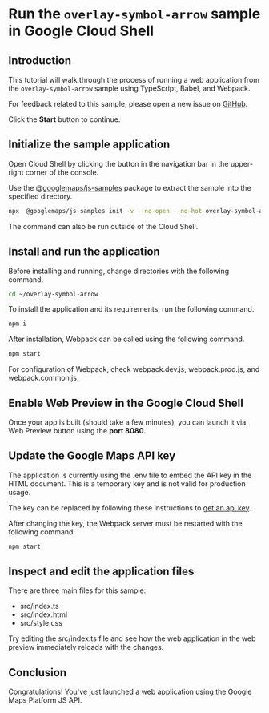 # Run the `overlay-symbol-arrow` sample in Google Cloud Shell

<walkthrough-tutorial-duration duration="10"/>

## Introduction

This tutorial will walk through the process of running a web application from
the `overlay-symbol-arrow` sample using TypeScript, Babel, and Webpack.

For feedback related to this sample, please open a new issue on
[GitHub](https://github.com/googlemaps/js-samples/issues).

Click the **Start** button to continue.

## Initialize the sample application

Open Cloud Shell by clicking the
<walkthrough-cloud-shell-icon></walkthrough-cloud-shell-icon> button in the
navigation bar in the upper-right corner of the console.

Use the [@googlemaps/js-samples](https://www.npmjs.com/package/@googlemaps/js-samples) package to
extract the sample into the specified directory.

```bash
npx  @googlemaps/js-samples init -v --no-open --no-hot overlay-symbol-arrow ~/overlay-symbol-arrow
```

The command can also be run outside of the Cloud Shell.

## Install and run the application

Before installing and running, change directories with the following command.

```bash
cd ~/overlay-symbol-arrow
```

To install the application and its requirements, run the following command.

```bash
npm i
```

After installation, Webpack can be called using the following command.

```bash
npm start
```

For configuration of Webpack, check
<walkthrough-editor-open-file filePath="overlay-symbol-arrow/webpack.dev.js">webpack.dev.js</walkthrough-editor-open-file>,
<walkthrough-editor-open-file filePath="overlay-symbol-arrow/webpack.prod.js">webpack.prod.js</walkthrough-editor-open-file>,
and
<walkthrough-editor-open-file filePath="overlay-symbol-arrow/webpack.common.js">webpack.common.js</walkthrough-editor-open-file>.

## Enable Web Preview in the Google Cloud Shell

Once your app is built (should take a few minutes), you can launch it via
<walkthrough-spotlight-pointer target="cloudshell" spotlightId="devshell-web-preview-button">Web
Preview button</walkthrough-spotlight-pointer> using the **port 8080**.

## Update the Google Maps API key

The application is currently using the
<walkthrough-editor-open-file filePath="overlay-symbol-arrow/.env">.env</walkthrough-editor-open-file>
file to embed the API key in the HTML document. This is a temporary key and is
not valid for production usage.

The key can be replaced by following these instructions to
[get an api key](https://developers.google.com/maps/documentation/javascript/get-api-key).

After changing the key, the Webpack server must be restarted with the following
command:

```bash
npm start
```

## Inspect and edit the application files

There are three main files for this sample:

*   <walkthrough-editor-open-file filePath="overlay-symbol-arrow/src/index.ts">src/index.ts</walkthrough-editor-open-file>
*   <walkthrough-editor-open-file filePath="overlay-symbol-arrow/src/index.html">src/index.html</walkthrough-editor-open-file>
*   <walkthrough-editor-open-file filePath="overlay-symbol-arrow/src/style.css">src/style.css</walkthrough-editor-open-file>

Try editing the <walkthrough-editor-open-file filePath="overlay-symbol-arrow/src/index.ts">src/index.ts</walkthrough-editor-open-file> file and see how the web application in the web preview immediately reloads with the changes.

## Conclusion

<walkthrough-conclusion-trophy></walkthrough-conclusion-trophy>

Congratulations! You've just launched a web application using the Google Maps
Platform JS API.
